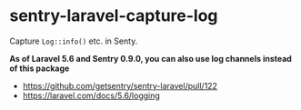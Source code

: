 # sentry-laravel-capture-log

Capture `Log::info()` etc. in Senty.

**As of Laravel 5.6 and Sentry 0.9.0, you can also use log channels instead of this package**
- https://github.com/getsentry/sentry-laravel/pull/122
- https://laravel.com/docs/5.6/logging
